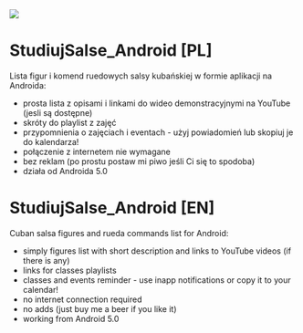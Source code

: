 <img src="https://raw.githubusercontent.com/avrland/StudiujSalse_Android/master/studiujsalseWhite.png?height=200"/>

# StudiujSalse_Android [PL]
Lista figur i komend ruedowych salsy kubańskiej w formie aplikacji na Androida:
* prosta lista z opisami i linkami do wideo demonstracyjnymi na YouTube (jesli są dostępne)
* skróty do playlist z zajęć 
* przypomnienia o zajęciach i eventach - użyj powiadomień lub skopiuj je do kalendarza!
* połączenie z internetem nie wymagane
* bez reklam (po prostu postaw mi piwo jeśli Ci się to spodoba)
* działa od Androida 5.0


# StudiujSalse_Android [EN]
Cuban salsa figures and rueda commands list for Android:
* simply figures list with short description and links to YouTube videos (if there is any)
* links for classes playlists
* classes and events reminder - use inapp notifications or copy it to your calendar! 
* no internet connection required
* no adds (just buy me a beer if you like it)
* working from Android 5.0
